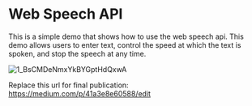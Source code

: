# Web Speech API

This is a simple demo that shows how to use the web speech api. 
This demo allows users to enter text, control the speed at which the text is spoken, and stop the speech at any time.

![1_BsCMDeNmxYkBYGptHdQxwA](https://github.com/user-attachments/assets/c577cd0e-d099-4527-ba30-d72389faf452)


Replace this url for final publication: https://medium.com/p/41a3e8e60588/edit
